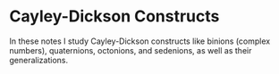 # Cayley-Dickson Constructs

In these notes I study Cayley-Dickson constructs like binions (complex numbers), quaternions, octonions, and sedenions, as well as their generalizations.